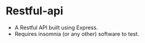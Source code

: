 # Restful-api
- A Restful API built using Express.
- Requires insomnia (or any other) software to test.
